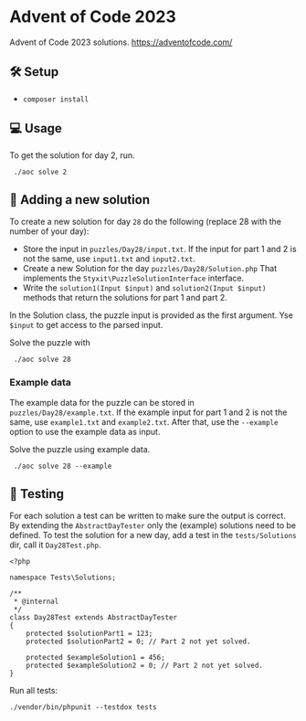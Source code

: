 # Advent of Code 2023
Advent of Code 2023 solutions. https://adventofcode.com/

## 🛠 Setup
- `composer install`

## 💻 Usage
To get the solution for day 2, run.
```
 ./aoc solve 2
```

## 👷 Adding a new solution
To create a new solution for day `28` do the following (replace 28 with the number of your day):
- Store the input in `puzzles/Day28/input.txt`. If the input for part 1 and 2 is not the same, use `input1.txt` and `input2.txt`.
- Create a new Solution for the day `puzzles/Day28/Solution.php` That implements the `Styxit\PuzzleSolutionInterface` interface.
- Write the `solution1(Input $input)` and `solution2(Input $input)` methods that return the solutions for part 1 and part 2.

In the Solution class, the puzzle input is provided as the first argument. Yse `$input` to get access to the parsed input.

Solve the puzzle with
```
 ./aoc solve 28
```

### Example data
The example data for the puzzle can be stored in `puzzles/Day28/example.txt`. If the example input for part 1 and 2 is not the same, use `example1.txt` and `example2.txt`. After that, use the `--example` option to use the example data as input.

Solve the puzzle using example data.
```
 ./aoc solve 28 --example
```

## 🐞 Testing
For each solution a test can be written to make sure the output is correct. By extending the `AbstractDayTester` only the (example) solutions need to be defined. To test the solution for a new day, add a test in the `tests/Solutions` dir, call it `Day28Test.php`.

```
<?php

namespace Tests\Solutions;

/**
 * @internal
 */
class Day28Test extends AbstractDayTester
{
    protected $solutionPart1 = 123;
    protected $solutionPart2 = 0; // Part 2 not yet solved.

    protected $exampleSolution1 = 456;
    protected $exampleSolution2 = 0; // Part 2 not yet solved.
}
```

Run all tests: 
```
./vendor/bin/phpunit --testdox tests
```
